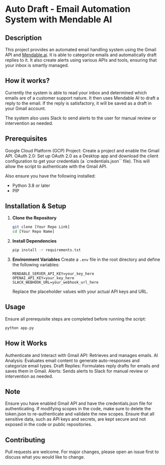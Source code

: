 # Auto Draft - Email Automation System with Mendable AI

## Description
This project provides an automated email handling system using the Gmail API and [Mendable.ai](https://mendable.ai). It is able to categorize emails and automatically draft replies to it. It also create alerts using various APIs and tools, ensuring that your inbox is smartly managed.

## How it works?
Currently the system is able to read your inbox and determined which emails are of a customer support nature. It then uses Mendable AI to draft a reply to the email. If the reply is satisfactory, it will be saved as a draft in your Gmail account.

The system also uses Slack to send alerts to the user for manual review or intervention as needed.


## Prerequisites

Google Cloud Platform (GCP) Project: Create a project and enable the Gmail API.
OAuth 2.0: Set up OAuth 2.0 as a Desktop app and download the client configuration to get your credentials (a `credentials.json`` file). This will allow the script to authenticate with the Gmail API.


Also ensure you have the following installed:
- Python 3.8 or later
- PIP


## Installation & Setup
1. **Clone the Repository**
    ```bash
    git clone [Your Repo Link]
    cd [Your Repo Name]
    ```
2. **Install Dependencies**
    ```bash
    pip install -r requirements.txt
    ```
3. **Environment Variables**
   Create a `.env` file in the root directory and define the following variables:
    ```env
    MENDABLE_SERVER_API_KEY=your_key_here
    OPENAI_API_KEY=your_key_here
    SLACK_WEBHOOK_URL=your_webhook_url_here
    ```
   Replace the placeholder values with your actual API keys and URL.

## Usage
Ensure all prerequisite steps are completed before running the script:

```bash
python app.py
``` 


## How it Works

Authenticate and Interact with Gmail API: Retrieves and manages emails.
AI Analysis: Evaluates email content to generate auto-responses and categorize email types.
Draft Replies: Formulates reply drafts for emails and saves them in Gmail.
Alerts: Sends alerts to Slack for manual review or intervention as needed.

## Note
Ensure you have enabled Gmail API and have the credentials.json file for authenticating.
If modifying scopes in the code, make sure to delete the token.json to re-authenticate and validate the new scopes.
Ensure that all sensitive data, such as API keys and secrets, are kept secure and not exposed in the code or public repositories.

## Contributing
Pull requests are welcome. For major changes, please open an issue first to discuss what you would like to change.